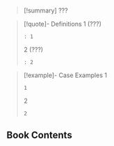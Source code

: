 # 

> [!summary] ???

> [!quote]- Definitions
> 1 (???)
> ```
> : 1
> ```
> 2 (???)
> ```
> : 2
> ```

> [!example]-  Case Examples
> 1
> ```
> 1
> ```
> 2
> ```
> 2
> ```

## Book Contents

### 